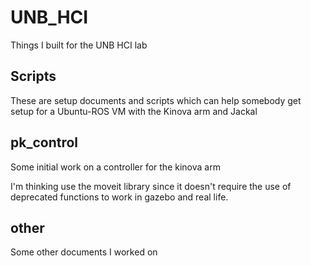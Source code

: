 # UNB_HCI
Things I built for the UNB HCI lab

## Scripts
These are setup documents and scripts which can help somebody get setup for a Ubuntu-ROS VM with the Kinova arm and Jackal

## pk_control
Some initial work on a controller for the kinova arm

I'm thinking use the moveit library since it doesn't
require the use of deprecated functions to work in gazebo and real life.

## other
Some other documents I worked on
